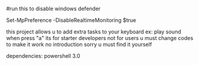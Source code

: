 

#run this to disable windows defender

Set-MpPreference -DisableRealtimeMonitoring $true

this project allows u to add extra tasks to your keyboard ex: play sound when press "a"
its for starter developers not for users
u must change codes to make it work no introduction  sorry u must find it yourself

dependencies:
powershell 3.0 
